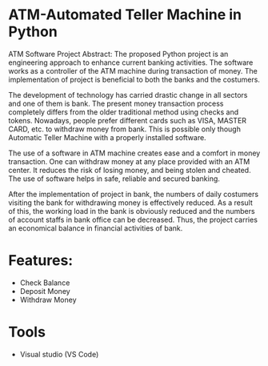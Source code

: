 
#  ATM-Automated Teller Machine in Python

ATM Software Project Abstract: The proposed Python project is an engineering approach to enhance current banking activities. The software works as a controller of the ATM machine during transaction of money. The implementation of project is beneficial to both the banks and the costumers.

The development of technology has carried drastic change in all sectors and one of them is bank. The present money transaction process completely differs from the older traditional method using checks and tokens. Nowadays, people prefer different cards such as VISA, MASTER CARD, etc. to withdraw money from bank. This is possible only though Automatic Teller Machine with a properly installed software.

The use of a software in ATM machine creates ease and a comfort in money transaction. One can withdraw money at any place provided with an ATM center. It reduces the risk of losing money, and being stolen and cheated. The use of software helps in safe, reliable and secured banking.

After the implementation of project in bank, the numbers of daily costumers visiting the bank for withdrawing money is effectively reduced. As a result of this, the working load in the bank is obviously reduced and the numbers of account staffs in bank office can be decreased. Thus, the project carries an economical balance in financial activities of bank.

# Features:
- Check Balance
- Deposit Money
- Withdraw Money

# Tools
- Visual studio (VS Code)


